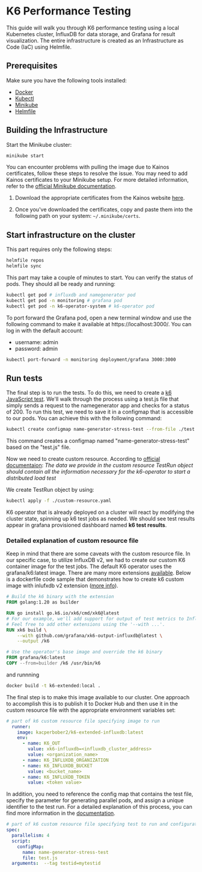 # K6 Performance Testing

This guide will walk you through K6 performance testing using a local Kubernetes cluster, InfluxDB for data storage, and Grafana for result visualization. The entire infrastructure is created as an Infrastructure as Code (IaC) using Helmfile.

## Prerequisites

Make sure you have the following tools installed:

- [Docker](https://docs.docker.com/get-docker/)
- [Kubectl](https://kubernetes.io/docs/tasks/tools/)
- [Minikube](https://minikube.sigs.k8s.io/docs/start/)
- [Helmfile](https://helmfile.readthedocs.io/en/latest/)

## Building the Infrastructure

Start the Minikube cluster:

```bash
minikube start
```

You can encounter problems with pulling the image due to Kainos certificates, follow these steps to resolve the issue. You may need to add Kainos certificates to your Minikube setup. For more detailed information, refer to the [official Minikube documentation](https://minikube.sigs.k8s.io/docs/handbook/vpn_and_proxy/).


1. Download the appropriate certificates from the Kainos website [here](https://kainossoftwareltd.sharepoint.com/systems/Shared%20Documents/Forms/AllItems.aspx?id=%2Fsystems%2FShared%20Documents%2FSystems%20%2D%20Help%2FZscaler%20Docker%20Resources%2FDocker%2DZscaler%2DFixes%2Frunning%2Dcontainer%2Fcerts&viewid=27724728%2D4394%2D4668%2Dbfe4%2D1ba3b33b04f0).

2. Once you've downloaded the certificates, copy and paste them into the following path on your system: `~/.minikube/certs`.

## Start infrastructure on the cluster

This part requires only the following steps:

```bash
helmfile repos
helmfile sync
```

This part may take a couple of minutes to start. You can verify the status of pods. They should all be ready and running:

```bash
kubectl get pod # influxdb and namegenerator pod
kubectl get pod -n monitoring # grafana pod
kubectl get pod -n k6-operator-system # k6-operator pod
```

To port forward the Grafana pod, open a new terminal window and use the following command to make it available at https://localhost:3000/. You can log in with the default account:

- username: admin
- password: admin

```bash
kubectl port-forward -n monitoring deployment/grafana 3000:3000
```

## Run tests

The final step is to run the tests. To do this, we need to create a [k6 JavaScript test](https://k6.io/docs/testing-guides/api-load-testing/). We'll walk through the process using a test.js file that simply sends a request to the namegenerator app and checks for a status of 200. To run this test, we need to save it in a configmap that is accessible to our pods. You can achieve this with the following command:

```bash
kubectl create configmap name-generator-stress-test --from-file ./test.js
```

This command creates a configmap named "name-generator-stress-test" based on the "test.js" file.

Now we need to create custom resource. According to [official documentaion](https://k6.io/docs/testing-guides/running-distributed-tests/): <i>The data we provide in the custom resource TestRun object should contain all the information necessary for the k6-operator to start a distributed load test</i>

We create TestRun object by using: 

```bash
kubectl apply -f ./custom-resource.yaml
```

K6 operator that is already deployed on a cluster will react by modifying the cluster state, spinning up k6 test jobs as needed. We should see test results appear in grafana provisioned dashboard named <b>k6 test results</b>. 

### Detailed explanation of custom resource file

Keep in mind that there are some caveats with the custom resource file. In our specific case, to utilize InfluxDB v2, we had to create our custom K6 container image for the test jobs. The default K6 operator uses the grafana/k6:latest image. There are many more extensions [available](https://k6.io/docs/extensions/get-started/explore/). Below is a dockerfile code sample that demonstrates how to create k6 custom image with inlufxdb v2 extension ([more info](https://github.com/grafana/k6-operator#using-extensions)).

```dockerfile
# Build the k6 binary with the extension
FROM golang:1.20 as builder

RUN go install go.k6.io/xk6/cmd/xk6@latest
# For our example, we'll add support for output of test metrics to InfluxDB v2.
# Feel free to add other extensions using the '--with ...'.
RUN xk6 build \
    --with github.com/grafana/xk6-output-influxdb@latest \
    --output /k6

# Use the operator's base image and override the k6 binary
FROM grafana/k6:latest
COPY --from=builder /k6 /usr/bin/k6
```

and runnning 

```bash
docker build -t k6-extended:local .
```

The final step is to make this image available to our cluster. One approach to accomplish this is to publish it to Docker Hub and then use it in the custom resource file with the appropriate environment variables set:

```yaml
# part of k6 custom resource file specifying image to run
  runner:
    image: kacperbober2/k6-extended-influxdb:latest
    env:
      - name: K6_OUT
        value: xk6-influxdb=<influxdb_cluster_address>
        value: <organization_name>
      - name: K6_INFLUXDB_ORGANIZATION
      - name: K6_INFLUXDB_BUCKET
        value: <bucket_name>
      - name: K6_INFLUXDB_TOKEN
        value: <token value>
```

In addition, you need to reference the config map that contains the test file, specify the parameter for generating parallel pods, and assign a unique identifier to the test run. For a detailed explanation of this process, you can find more information in the [documentation](https://k6.io/docs/testing-guides/running-distributed-tests/).

```yaml
# part of k6 custom resource file specifying test to run and configuration
spec:
  parallelism: 4
  script:
    configMap:
      name: name-generator-stress-test
      file: test.js
  arguments:  --tag testid=mytestid
```